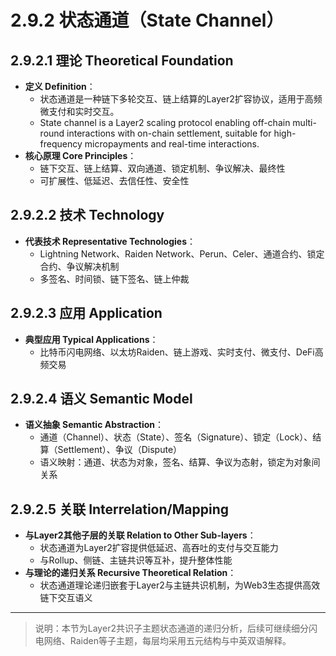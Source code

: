 # 2.9.2 状态通道（State Channel）

## 2.9.2.1 理论 Theoretical Foundation

- **定义 Definition**：
  - 状态通道是一种链下多轮交互、链上结算的Layer2扩容协议，适用于高频微支付和实时交互。
  - State channel is a Layer2 scaling protocol enabling off-chain multi-round interactions with on-chain settlement, suitable for high-frequency micropayments and real-time interactions.
- **核心原理 Core Principles**：
  - 链下交互、链上结算、双向通道、锁定机制、争议解决、最终性
  - 可扩展性、低延迟、去信任性、安全性

## 2.9.2.2 技术 Technology

- **代表技术 Representative Technologies**：
  - Lightning Network、Raiden Network、Perun、Celer、通道合约、锁定合约、争议解决机制
  - 多签名、时间锁、链下签名、链上仲裁

## 2.9.2.3 应用 Application

- **典型应用 Typical Applications**：
  - 比特币闪电网络、以太坊Raiden、链上游戏、实时支付、微支付、DeFi高频交易

## 2.9.2.4 语义 Semantic Model

- **语义抽象 Semantic Abstraction**：
  - 通道（Channel）、状态（State）、签名（Signature）、锁定（Lock）、结算（Settlement）、争议（Dispute）
  - 语义映射：通道、状态为对象，签名、结算、争议为态射，锁定为对象间关系

## 2.9.2.5 关联 Interrelation/Mapping

- **与Layer2其他子层的关联 Relation to Other Sub-layers**：
  - 状态通道为Layer2扩容提供低延迟、高吞吐的支付与交互能力
  - 与Rollup、侧链、主链共识等互补，提升整体性能
- **与理论的递归关系 Recursive Theoretical Relation**：
  - 状态通道理论递归嵌套于Layer2与主链共识机制，为Web3生态提供高效链下交互语义

---

> 说明：本节为Layer2共识子主题状态通道的递归分析，后续可继续细分闪电网络、Raiden等子主题，每层均采用五元结构与中英双语解释。
